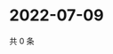# 2022-07-09

共 0 条

<!-- BEGIN WEIBO -->
<!-- 最后更新时间 Sat Jul 09 2022 05:15:38 GMT+0800 (China Standard Time) -->

<!-- END WEIBO -->
